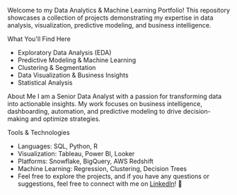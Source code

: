 Welcome to my Data Analytics & Machine Learning Portfolio! This repository showcases a collection of projects demonstrating my expertise in data analysis, visualization, predictive modeling, and business intelligence.

What You'll Find Here
  - Exploratory Data Analysis (EDA)
  - Predictive Modeling & Machine Learning
  - Clustering & Segmentation
  - Data Visualization & Business Insights
  - Statistical Analysis

About Me
I am a Senior Data Analyst with a passion for transforming data into actionable insights. My work focuses on business intelligence, dashboarding, automation, and predictive modeling to drive decision-making and optimize strategies.

Tools & Technologies
  - Languages: SQL, Python, R
  - Visualization: Tableau, Power BI, Looker
  - Platforms: Snowflake, BigQuery, AWS Redshift
  - Machine Learning: Regression, Clustering, Decision Trees
  - Feel free to explore the projects, and if you have any questions or suggestions, feel free to connect with me on [LinkedIn](www.linkedin.com/in/jami-mcmillen-b148425b)! 🚀 
